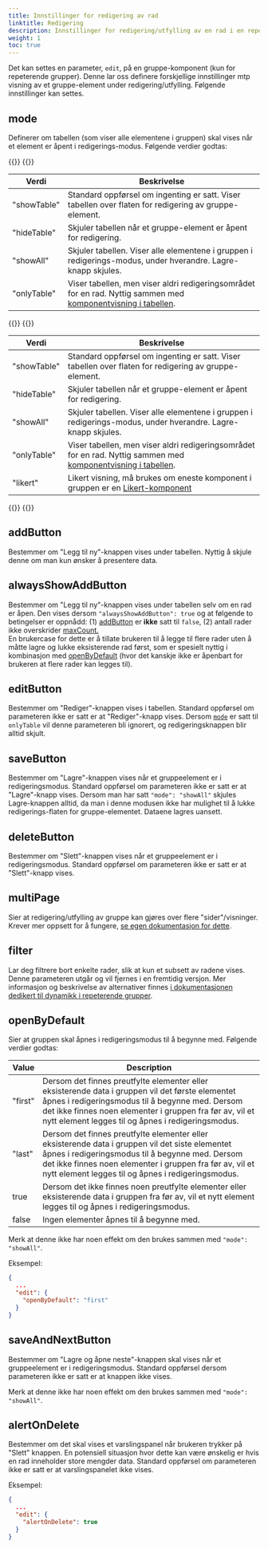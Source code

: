 ```yaml
---
title: Innstillinger for redigering av rad
linktitle: Redigering
description: Innstillinger for redigering/utfylling av en rad i en repeterende gruppe
weight: 1
toc: true
---
```


Det kan settes en parameter, `edit`, på en gruppe-komponent (kun for repeterende grupper). Denne lar oss definere forskjellige innstillinger
mtp visning av et gruppe-element under redigering/utfylling. Følgende innstillinger kan settes.

## mode

Definerer om tabellen (som viser alle elementene i gruppen) skal vises når et element er åpent i redigerings-modus.
Følgende verdier godtas:

{{<content-version-selector classes="border-box">}}
{{<content-version-container version-label="v4 (App Frontend)">}}

| Verdi       | Beskrivelse                                                                                                                                                         |
|-------------|---------------------------------------------------------------------------------------------------------------------------------------------------------------------|
| "showTable" | Standard oppførsel om ingenting er satt. Viser tabellen over flaten for redigering av gruppe-element.                                                               |
| "hideTable" | Skjuler tabellen når et gruppe-element er åpent for redigering.                                                                                                     |
| "showAll"   | Skjuler tabellen. Viser alle elementene i gruppen i redigerings-modus, under hverandre. Lagre-knapp skjules.                                                        |
| "onlyTable" | Viser tabellen, men viser aldri redigeringsområdet for en rad. Nyttig sammen med [komponentvisning i tabellen](../table#visning-av-komponenter-direkte-i-tabellen). |

{{</content-version-container >}}
{{<content-version-container version-label="v3 (App Frontend)">}}

| Verdi       | Beskrivelse                                                                                                                                                         |
|-------------|---------------------------------------------------------------------------------------------------------------------------------------------------------------------|
| "showTable" | Standard oppførsel om ingenting er satt. Viser tabellen over flaten for redigering av gruppe-element.                                                               |
| "hideTable" | Skjuler tabellen når et gruppe-element er åpent for redigering.                                                                                                     |
| "showAll"   | Skjuler tabellen. Viser alle elementene i gruppen i redigerings-modus, under hverandre. Lagre-knapp skjules.                                                        |
| "onlyTable" | Viser tabellen, men viser aldri redigeringsområdet for en rad. Nyttig sammen med [komponentvisning i tabellen](../table#visning-av-komponenter-direkte-i-tabellen). |
| "likert"    | Likert visning, må brukes om eneste komponent i gruppen er en [Likert-komponent](../../../../components/likert)                                                     |

{{</content-version-container>}}
{{</content-version-selector>}}

## addButton

Bestemmer om "Legg til ny"-knappen vises under tabellen. Nyttig å skjule denne om man kun ønsker å presentere data.

## alwaysShowAddButton

Bestemmer om "Legg til ny"-knappen vises under tabellen selv om en rad er åpen. Den vises dersom ``"alwaysShowAddButton": true`` og at følgende to betingelser er oppnådd: (1) [addButton](/altinn-studio/v8/reference/ux/fields/grouping/alternatives/#addbutton) er **ikke** satt til ``false``, (2) antall rader ikke overskrider [maxCount.](/nb/altinn-studio/v8/reference/ux/fields/grouping/setup/)\
En brukercase for dette er å tillate brukeren til å legge til flere rader uten å måtte lagre og lukke eksisterende rad først, som er spesielt nyttig i kombinasjon med [openByDefault](/nb/altinn-studio/v8/reference/ux/fields/grouping/alternatives/#openbydefault) (hvor det kanskje ikke er åpenbart for brukeren at flere rader kan legges til).

## editButton
Bestemmer om "Rediger"-knappen vises i tabellen. Standard oppførsel om parameteren ikke er satt er at "Rediger"-knapp vises.
Dersom [`mode`](#mode) er satt til `onlyTable` vil denne parameteren bli ignorert, og redigeringsknappen blir alltid skjult.

## saveButton
Bestemmer om "Lagre"-knappen vises når et gruppeelement er i redigeringsmodus. Standard oppførsel om parameteren ikke er satt er at "Lagre"-knapp vises.
Dersom man har satt `"mode": "showAll"` skjules Lagre-knappen alltid, da man i denne modusen ikke har mulighet til å lukke redigerings-flaten for
gruppe-elementet. Dataene lagres uansett.

## deleteButton

Bestemmer om "Slett"-knappen vises når et gruppeelement er i redigeringsmodus. Standard oppførsel om parameteren ikke er satt er at "Slett"-knapp vises.

## multiPage

Sier at redigering/utfylling av gruppe kan gjøres over flere "sider"/visninger. Krever mer oppsett for å fungere,
[se egen dokumentasjon for dette](../multipage).

## filter

Lar deg filtrere bort enkelte rader, slik at kun et subsett av radene vises. Denne parameteren utgår og vil
fjernes i en fremtidig versjon. Mer informasjon og beskrivelse av alternativer finnes [i dokumentasjonen dedikert til dynamikk i repeterende grupper](../dynamics).

## openByDefault

Sier at gruppen skal åpnes i redigeringsmodus til å begynne med. Følgende verdier godtas:

| Value   | Description                                                                                                                                                                                                                                                           |
|---------|-----------------------------------------------------------------------------------------------------------------------------------------------------------------------------------------------------------------------------------------------------------------------|
| "first" | Dersom det finnes preutfylte elementer eller eksisterende data i gruppen vil det første elementet åpnes i redigeringsmodus til å begynne med. Dersom det ikke finnes noen elementer i gruppen fra før av, vil et nytt element legges til og åpnes i redigeringsmodus. |
| "last"  | Dersom det finnes preutfylte elementer eller eksisterende data i gruppen vil det siste elementet åpnes i redigeringsmodus til å begynne med. Dersom det ikke finnes noen elementer i gruppen fra før av, vil et nytt element legges til og åpnes i redigeringsmodus.  |
| true    | Dersom det ikke finnes noen preutfylte elementer eller eksisterende data i gruppen fra før av, vil et nytt element legges til og åpnes i redigeringsmodus.                                                                                                            |
| false   | Ingen elementer åpnes til å begynne med.                                                                                                                                                                                                                              |

Merk at denne ikke har noen effekt om den brukes sammen med `"mode": "showAll"`.

Eksempel:

```json
{
  ...
  "edit": {
    "openByDefault": "first"
  }
}
```

## saveAndNextButton

Bestemmer om "Lagre og åpne neste"-knappen skal vises når et gruppeelement er i redigeringsmodus. Standard oppførsel dersom parameteren ikke er satt er at knappen ikke vises.

Merk at denne ikke har noen effekt om den brukes sammen med `"mode": "showAll"`.

## alertOnDelete

Bestemmer om det skal vises et varslingspanel når brukeren trykker på "Slett" knappen. En potensiell situasjon hvor dette kan være ønskelig er hvis en rad inneholder store mengder data.
Standard oppførsel om parameteren ikke er satt er at varslingspanelet ikke vises.

Eksempel:

```json
{
  ...
  "edit": {
    "alertOnDelete": true
  }
}
```


